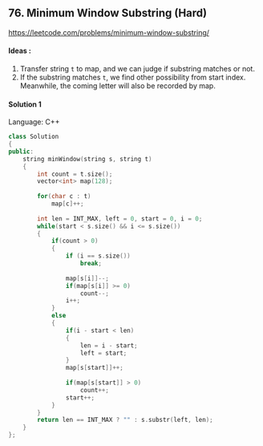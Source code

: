 ## **76. Minimum Window Substring (Hard)** 

https://leetcode.com/problems/minimum-window-substring/



#### Ideas : 

1.  Transfer string `t` to map, and we can judge if substring matches or not.
2.  If the substring matches `t`, we find other possibility from start index. Meanwhile, the coming letter will also be recorded by map.



#### Solution 1

Language: C++

```c++
class Solution
{
public:
    string minWindow(string s, string t) 
    {
        int count = t.size();
        vector<int> map(128);
        
        for(char c : t)
            map[c]++;
        
        int len = INT_MAX, left = 0, start = 0, i = 0;
        while(start < s.size() && i <= s.size())
        {
            if(count > 0)
            {
                if (i == s.size()) 
                    break;
                
                map[s[i]]--;
                if(map[s[i]] >= 0)
                    count--;
                i++;
            }
            else
            {
                if(i - start < len)
                {
                    len = i - start;
                    left = start;
                }
                map[s[start]]++;
                
                if(map[s[start]] > 0)
                    count++;
                start++;
            }
        }
        return len == INT_MAX ? "" : s.substr(left, len);
    }
};
```

 

